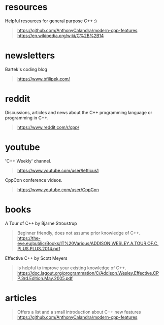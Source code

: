 # resources
Helpful resources for general purpose C++ :)
> https://github.com/AnthonyCalandra/modern-cpp-features
> https://en.wikipedia.org/wiki/C%2B%2B14

# newsletters
Bartek's coding blog
> https://www.bfilipek.com/

# reddit
Discussions, articles and news about the C++ programming language or programming in C++.
> https://www.reddit.com/r/cpp/

# youtube
'C++ Weekly' channel.
> https://www.youtube.com/user/lefticus1

CppCon conference videos.
> https://www.youtube.com/user/CppCon

# books
A Tour of C++ by Bjarne Stroustrup
> Beginner friendly, does not assume prior knowledge of C++.
> https://the-eye.eu/public/Books/IT%20Various/ADDISON.WESLEY.A.TOUR.OF.C.PLUS.PLUS.2014.pdf

Effective C++ by Scott Meyers
> Is helpful to improve your existing knowledge of C++.
> https://doc.lagout.org/programmation/C/Addison.Wesley.Effective.CPP.3rd.Edition.May.2005.pdf

# articles

> Offers a list and a small introduction about C++ new features
> https://github.com/AnthonyCalandra/modern-cpp-features
